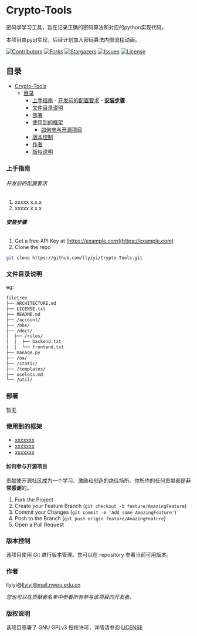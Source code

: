 # Crypto-Tools

密码学学习工具，旨在记录正确的密码算法和对应的python实现代码。

本项目由pyqt实现，后续计划加入密码算法内部流程动画。

<!-- PROJECT SHIELDS -->

[![Contributors][contributors-shield]][contributors-url]
[![Forks][forks-shield]][forks-url]
[![Stargazers][stars-shield]][stars-url]
[![Issues][issues-shield]][issues-url]
[![License][license-shield]][license-url]

<!-- PROJECT LOGO -->

## 目录

- [Crypto-Tools](#crypto-tools)
  - [目录](#目录)
    - [上手指南](#上手指南)
          - [开发前的配置要求](#开发前的配置要求)
          - [**安装步骤**](#安装步骤)
    - [文件目录说明](#文件目录说明)
    - [部署](#部署)
    - [使用到的框架](#使用到的框架)
      - [如何参与开源项目](#如何参与开源项目)
    - [版本控制](#版本控制)
    - [作者](#作者)
    - [版权说明](#版权说明)

### 上手指南

###### 开发前的配置要求

1. xxxxx x.x.x
2. xxxxx x.x.x

###### **安装步骤**

1. Get a free API Key at [https://example.com](https://example.com)
2. Clone the repo

```sh
git clone https://github.com/llyiyi/Crypto-Tools.git
```

### 文件目录说明

eg:

```bash
filetree
├── ARCHITECTURE.md
├── LICENSE.txt
├── README.md
├── /account/
├── /bbs/
├── /docs/
│  ├── /rules/
│  │  ├── backend.txt
│  │  └── frontend.txt
├── manage.py
├── /oa/
├── /static/
├── /templates/
├── useless.md
└── /util/

```


### 部署

暂无

### 使用到的框架

- [xxxxxxx](https://getbootstrap.com)
- [xxxxxxx](https://jquery.com)
- [xxxxxxx](https://laravel.com)

#### 如何参与开源项目

贡献使开源社区成为一个学习、激励和创造的绝佳场所。你所作的任何贡献都是**非常感谢**的。

1. Fork the Project
2. Create your Feature Branch (`git checkout -b feature/AmazingFeature`)
3. Commit your Changes (`git commit -m 'Add some AmazingFeature'`)
4. Push to the Branch (`git push origin feature/AmazingFeature`)
5. Open a Pull Request

### 版本控制

该项目使用 Git 进行版本管理。您可以在 repository 参看当前可用版本。

### 作者

llyiyi@llyiyi@mail.nwpu.edu.cn

_您也可以在贡献者名单中参看所有参与该项目的开发者。_

### 版权说明

该项目签署了 GNU GPLv3 授权许可，详情请参阅 [LICENSE](https://github.com/llyiyi/Crypto-Tools/blob/master/LICENSE)


<!-- links -->

[your-project-path]: llyiyi/Crypto-Tools
[contributors-shield]: https://img.shields.io/github/contributors/llyiyi/Crypto-Tools.svg?style=flat-square
[contributors-url]: https://github.com/llyiyi/Crypto-Tools/graphs/contributors
[forks-shield]: https://img.shields.io/github/forks/llyiyi/Crypto-Tools.svg?style=flat-square
[forks-url]: https://github.com/llyiyi/Crypto-Tools/network/members
[stars-shield]: https://img.shields.io/github/stars/llyiyi/Crypto-Tools.svg?style=flat-square
[stars-url]: https://github.com/llyiyi/Crypto-Tools/stargazers
[issues-shield]: https://img.shields.io/github/issues/llyiyi/Crypto-Tools.svg?style=flat-square
[issues-url]: https://img.shields.io/github/issues/llyiyi/Crypto-Tools.svg
[license-shield]: https://img.shields.io/github/license/llyiyi/Crypto-Tools.svg?style=flat-square
[license-url]: https://github.com/llyiyi/Crypto-Tools/blob/master/LICENSE

